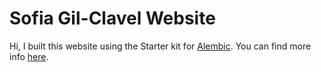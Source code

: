 # Sofia Gil-Clavel Website

Hi, I built this website using the Starter kit for [Alembic](https://alembic.darn.es/). You can find more info [here](https://github.com/daviddarnes/alembic-kit).

